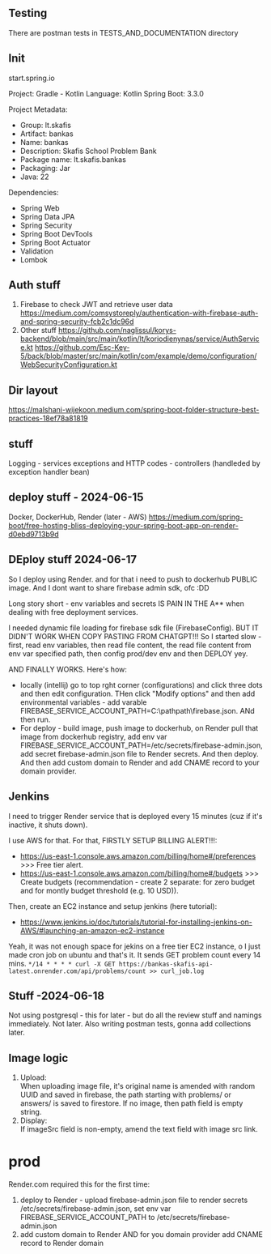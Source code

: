 
## Testing
There are postman tests in TESTS_AND_DOCUMENTATION directory

## Init
start.spring.io

Project: Gradle - Kotlin
Language: Kotlin
Spring Boot: 3.3.0

Project Metadata:
- Group: lt.skafis
- Artifact: bankas
- Name: bankas
- Description: Skafis School Problem Bank
- Package name: lt.skafis.bankas
- Packaging: Jar
- Java: 22

Dependencies:
- Spring Web
- Spring Data JPA
- Spring Security
- Spring Boot DevTools
- Spring Boot Actuator
- Validation
- Lombok

## Auth stuff
1. Firebase to check JWT and retrieve user data
   https://medium.com/comsystoreply/authentication-with-firebase-auth-and-spring-security-fcb2c1dc96d
2. Other stuff
   https://github.com/naglissul/korys-backend/blob/main/src/main/kotlin/lt/koriodienynas/service/AuthService.kt
   https://github.com/Esc-Key-5/back/blob/master/src/main/kotlin/com/example/demo/configuration/WebSecurityConfiguration.kt

## Dir layout
https://malshani-wijekoon.medium.com/spring-boot-folder-structure-best-practices-18ef78a81819

## stuff
Logging - services
exceptions and HTTP codes - controllers (handleded by exception handler bean)

## deploy stuff - 2024-06-15
Docker, DockerHub, Render (later - AWS)
https://medium.com/spring-boot/free-hosting-bliss-deploying-your-spring-boot-app-on-render-d0ebd9713b9d

## DEploy stuff 2024-06-17
So I deploy using Render. and for that i need to push to dockerhub PUBLIC image. And I dont want to share firebase admin sdk, ofc :DD

Long story short - env variables and secrets IS PAIN IN THE A** when dealing with free deployment services.

I needed dynamic file loading for firebase sdk file (FirebaseConfig). BUT IT DIDN'T WORK WHEN COPY PASTING FROM CHATGPT!!! So I started slow - first, read env variables, then read file content, the read file content from env var specified path, then config prod/dev env and then DEPLOY yey.

AND FINALLY WORKS. Here's how:
- locally (intellij) go to top rght corner (configurations) and click three dots and then edit configuration. THen click "Modify options" and then add environmental variables - add varable FIREBASE_SERVICE_ACCOUNT_PATH=C:\pathpath\firebase.json. ANd then run.
- For deploy - build image, push image to dockerhub, on Render pull that image from dockerhub registry, add env var FIREBASE_SERVICE_ACCOUNT_PATH=/etc/secrets/firebase-admin.json, add secret firebase-admin.json file to Render secrets. And then deploy. And then add custom domain to Render and add CNAME record to your domain provider.

## Jenkins
I need to trigger Render service that is deployed every 15 minutes (cuz if it's inactive, it shuts down).

I use AWS for that. For that, FIRSTLY SETUP BILLING ALERT!!!:
- https://us-east-1.console.aws.amazon.com/billing/home#/preferences >>> Free tier alert.
- https://us-east-1.console.aws.amazon.com/billing/home#/budgets >>> Create budgets (recommendation - create 2 separate: for zero budget and for montly budget threshold (e.g. 10 USD)).

Then, create an EC2 instance and setup jenkins (here tutorial):
- https://www.jenkins.io/doc/tutorials/tutorial-for-installing-jenkins-on-AWS/#launching-an-amazon-ec2-instance

Yeah, it was not enough space for jekins on a free tier EC2 instance, o I just made cron job on ubuntu and that's it. It sends GET problem count every 14 mins.
`*/14 * * * * curl -X GET https://bankas-skafis-api-latest.onrender.com/api/problems/count >> curl_job.log`

## Stuff -2024-06-18
Not using postgresql - this for later - but do all the review stuff and namings immediately. Not later. Also writing postman tests, gonna add collections later.

## Image logic

1. Upload:  
   When uploading image file, it's original name is amended with random UUID and saved in firebase, the path starting with problems/ or answers/ is saved to firestore. If no image, then path field is empty string.
2. Display:  
   If imageSrc field is non-empty, amend the text field with image src link.

# prod
Render.com required this for the first time:
1. deploy to Render - upload firebase-admin.json file to render secrets /etc/secrets/firebase-admin.json, set env var FIREBASE_SERVICE_ACCOUNT_PATH to /etc/secrets/firebase-admin.json
2. add custom domain to Render AND for you domain provider add CNAME record to Render domain
